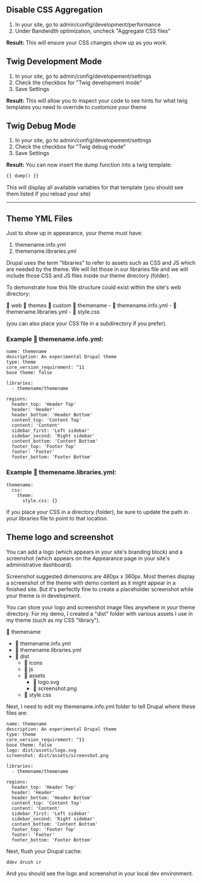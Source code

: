 
## Disable CSS Aggregation

1. In your site, go to admin/config/development/performance
2. Under Bandwidth optimization, uncheck "Aggregate CSS files"

**Result:** This will ensure your CSS changes show up as you work.

## Twig Development Mode

1. In your site, go to admin/config/developement/settings
2. Check the checkbox for "Twig development mode"
3. Save Settings


**Result:** This will allow you to inspect your code to see hints for what twig templates you need to override to customize your theme


## Twig Debug Mode

1. In your site, go to admin/config/developement/settings
2. Check the checkbox for "Twig debug mode"
3. Save Settings

**Result:** You can now insert the dump function into a twig template:

```php
{{ dump() }}
```

This will display all available variables for that template (you should see them listed if you reload your site)


-----

## Theme YML Files

Just to show up in appearance, your theme must have:

1.  themename.info.yml
2. themename.libraries.yml

Drupal uses the term "libraries" to refer to assets such as CSS and JS which are needed by the theme. We will list those in our libraries file and we will include those CSS and JS files inside our theme directory (folder).

To demonstrate how this file structure could exist within the site's web directory:

📁 web
	📁 themes
		📁 custom
			📁 themename
				- 📄 themename.info.yml
				- 📄 themename.libraries.yml
				- 📄 style.css

(you can also place your CSS file in a subdirectory if you prefer).

### Example  📄 themename.info.yml:

```
name: themename
description: An experimental Drupal theme
type: theme
core_version_requirement: ^11
base theme: false

libraries:
  - themename/themename

regions:
  header_top: 'Header Top'
  header: 'Header'
  header_bottom: 'Header Bottom'
  content_top: 'Content Top'
  content: 'Content'
  sidebar_first: 'Left sidebar'
  sidebar_second: 'Right sidebar'
  content_bottom: 'Content Bottom'
  footer_top: 'Footer Top'
  footer: 'Footer'
  footer_bottom: 'Footer Bottom'
```


### Example 📄 themename.libraries.yml:

```
themename:
  css:
    theme:
      style.css: {}
```

If you place your CSS in a directory (folder), be sure to update the path in your libraries file to point to that location.


## Theme logo and screenshot

You can add a logo (which appears in your site's branding block) and a screenshot (which appears on the Appearance page in your site's administrative dashboard).

Screenshot suggested dimensions are 480px x 360px. Most themes display a screenshot of the theme with demo content as it might appear in a finished site. But it's perfectly fine to create a placeholder screenshot while your theme is in development.

You can store your logo and screenshot image files anywhere in your theme directory. For my demo, I created a "dist" folder with various assets I use in my theme (such as my CSS "library").

📁 themename
- 📄 themename.info.yml
- 📄 themename.libraries.yml
- 📁 dist
	- 📁 icons
	- 📁 js
	- 📁 assets
		-  📄 logo.svg
		-  📄 screenshot.png
	- 📄 style.css


Next, I need to edit my themename.info.yml folder to tell Drupal where these files are:

```
name: themename
description: An experimental Drupal theme
type: theme
core_version_requirement: ^11
base theme: false
logo: dist/assets/logo.svg
screenshot: dist/assets/screenshot.png

libraries:
  - themename/themename

regions:
  header_top: 'Header Top'
  header: 'Header'
  header_bottom: 'Header Bottom'
  content_top: 'Content Top'
  content: 'Content'
  sidebar_first: 'Left sidebar'
  sidebar_second: 'Right sidebar'
  content_bottom: 'Content Bottom'
  footer_top: 'Footer Top'
  footer: 'Footer'
  footer_bottom: 'Footer Bottom'
```

Next, flush your Drupal cache:

`ddev drush cr`

And you should see the logo and screenshot in your local dev environment.